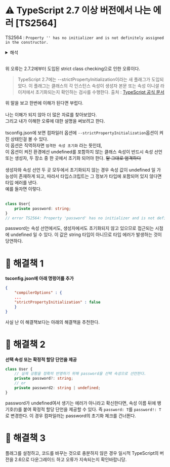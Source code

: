 # ⚠️ TypeScript 2.7 이상 버전에서 나는 에러 [TS2564]
TS2564 : `Property '' has no initializer and is not definitely assigned in the constructor.`

<details>
<summary>해석</summary>
<div markdown="1">

`''속성에는 이니셜 라이저가 없으며 생성자에 확실히 할당되지 않았습니다.`

</div>
</details>
<br>

위 오류는 2.7.2에부터 도입된 strict class checking으로 인한 오류이다.
> TypeScript 2.7에는 --strictPropertyInitialization이라는 새 플래그가 도입되었다. 이 플래그는 클래스의 각 인스턴스 속성이 생성자 본문 또는 속성 이니셜 라이저에서 초기화되는지 확인하는 검사를 수행한다.
출처 : [TypeScript 공식 문서](https://www.typescriptlang.org/docs/handbook/release-notes/typescript-2-7.html)

위 말을 보고 한번에 이해가 된다면 부럽다.<br>
<br>
나는 이해가 되지 않아 더 많은 자료를 찾아보았다.<br>
그리고 내가 이해한 오류에 대한 설명을 써보려고 한다.<br>
<br>
tsconfig.json에 보면 컴파일러 옵션에 `--strictPropertyInitialization`옵션이 켜진 상태인걸 볼 수 있다.<br>
이 옵션은 직역하자면 `엄격한 속성 초기화` 라는 뜻인데,<br>
이 옵션이 켜진 환경에선 undefined를 포함하지 않는 클래스 속성이 반드시 속성 선언 또는 생성자, 두 장소 중 한 곳에서 초기화 되어야 한다. ~~말 그대로 엄격하다~~<br>
<br>
생성자와 속성 선언 두 곳 모두에서 초기화되지 않는 경우 속성 값이 undefined 일 가능성이 존재하게 되고, 따라서 타입스크립트는 그 정보가 타입에 포함되어 있지 않다면 타입 에러를 낸다.<br>
예를 들자면 이렇다.<br><br>

```TypeScript
class User{
    private password: string;
}
// error TS2564: Property 'password' has no initializer and is not definitely assigned in the constructor.
```
password는 속성 선언에서도, 생성자에서도 초기화되지 않고 있으므로 접근되는 시점에 undefined 일 수 있다. 이 값은 string 타입이 아니므로 타입 에러가 발생하는 것이 당연하다.


# 📕 해결책 1
**tsconfig.json에 아래 명렁어를 추가**
```json
{
    "compilerOptions" : {
    ...
    "strictPropertyInitialization" : false
    }
}
```
    
사실 난 이 해결책보다는 아래의 해결책을 추천한다.

# 📗 해결책 2
**선택 속성 또는 확정적 할당 단언을 제공**
```TypeScript
class User {
    // 실제 상황을 정확히 반영하기 위해 password을 선택 속성으로 선언한다.
    private password?: string;
    // or
    private password2: string | undefined;
}
```
password가 undefined여서 생기는 에러가 아니라고 확신한다면, 속성 이름 뒤에 뱅 기호(!)를 붙여 확정적 할당 단언을 제공할 수 있다.
즉 `password: T`를 `password!: T`로 변경한다. 이 경우 컴파일러는 password의 초기화 체크를 건너뛴다.

# 📘 해결책 3
플래그를 설정하고, 코드를 바꾸는 것으로 충분하지 않은 경우 일시적 TypeScript의 버전을 2.6으로 다운그레이드 하고 오류가 지속되는지 확인바랍니당.